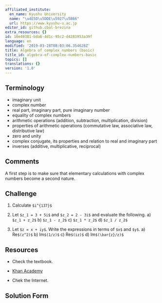 ```yaml
---
affiliated_institute:
  en_name: Kyushu University
  name: "\u4E5D\u5DDE\u5927\u5B66"
  url: https://www.kyushu-u.ac.jp
editor_id: github.cbal-brezina
extra_resources: {}
id: 10e49381-bda6-4d1c-95c2-d4281953a39f
language: en
modified: '2019-03-28T08:03:06.354628Z'
title: Algebra of complex numbers (basic)
title_id: algebra-of-complex-numbers-basic
topics: []
translations: {}
version: '1.0'
---
```


## Terminology 
- imaginary unit
- complex number
- real part, imaginary part, pure imaginary number
- equality of complex numbers
- arithmetic operations (addition, subtraction, multiplication, division)
- properties of arithmetic operations (commutative law, associative law, distributive law)
- zero and unity
- complex conjugate, its properties and relation to real and imaginary part
- inverses (additive, multiplicative, reciprocal)

## Comments

A first step is to make sure that elementary calculations with complex numbers become a second nature.  

## Challenge



1.  Calculate `$i^{137}$`
  

2. Let `$z_1 = 3 + 5i$` and `$z_2 = 2 - 3i$` and evaluate the following.
   a)  `$z_1 + z_2$`
   b) `$z_1 - z_2$`
   c) `$z_1 * z_2$`
   d) `$z_1 / z_2$`

3. Let `$z = x + iy$`. Write the expressions in terms of `$x$` and `$y$`.
   a) Re`$(z^2)$`
   b) Im`$(1/z)$`
   c) Re`$(iz)$`
   d) Im`$(\bar{z}/z)$`



## Resources

- Check the textbook.

- [Khan Academy](https://www.khanacademy.org/math/precalculus/imaginary-and-complex-numbers#absolute-value-and-angle-of-complex-numbers)

- Chek the Internet.


## Solution Form





